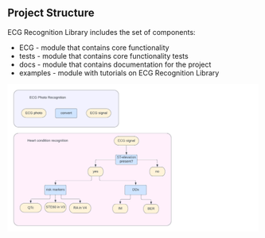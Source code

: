 ## Project Structure

ECG Recognition Library includes the set of components:
* ECG - module that contains core functionality
* tests - module that contains core functionality tests
* docs - module that contains documentation for the project
* examples - module with tutorials on ECG Recognition Library

![structure](images/project_structure.png)